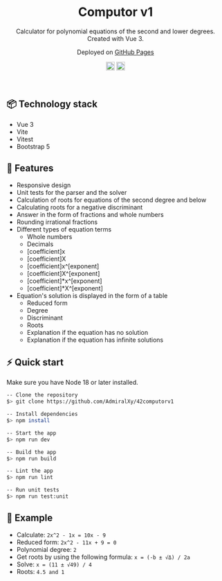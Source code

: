 <h1 align="center">Computor v1</h1>
<p align="center">
Calculator for polynomial equations of the second and lower degrees. Created with Vue 3.
</p>
<p align="center">
    Deployed on
    <a href="https://admiralxy.github.io/42computorv1/">GitHub Pages</a>
</p>

<p align="center">
	<img src="https://img.shields.io/github/repo-size/AdmiralXy/42computorv1?color=%2365c534" alt="" height="20"/>
	<img src="https://img.shields.io/github/directory-file-count/AdmiralXy/42computorv1?color=%2365c534" alt="" height="20"/>
</p>

<br/>

## :package:  Technology stack

* Vue 3
* Vite
* Vitest
* Bootstrap 5

## :ledger:  Features

* Responsive design
* Unit tests for the parser and the solver
* Calculation of roots for equations of the second degree and below
* Calculating roots for a negative discriminant
* Answer in the form of fractions and whole numbers
* Rounding irrational fractions
* Different types of equation terms
  * Whole numbers
  * Decimals
  * [coefficient]x
  * [coefficient]X
  * [coefficient]x^[exponent]
  * [coefficient]X^[exponent]
  * [coefficient]*x^[exponent]
  * [coefficient]*X^[exponent]
* Equation's solution is displayed in the form of a table
  * Reduced form
  * Degree
  * Discriminant
  * Roots
  * Explanation if the equation has no solution
  * Explanation if the equation has infinite solutions

## :zap:  Quick start

Make sure you have Node 18 or later installed.

```bash
-- Clone the repository
$> git clone https://github.com/AdmiralXy/42computorv1

-- Install dependencies
$> npm install

-- Start the app
$> npm run dev

-- Build the app
$> npm run build

-- Lint the app
$> npm run lint

-- Run unit tests
$> npm run test:unit
```

## :rocket:  Example

* Calculate: `2x^2 - 1x = 10x - 9`
* Reduced form: `2x^2 - 11x + 9 = 0`
* Polynomial degree: `2`
* Get roots by using the following formula: `x = (-b ± √Δ) / 2a`
* Solve: `x = (11 ± √49) / 4`
* Roots: `4.5 and 1`